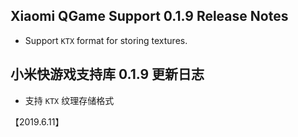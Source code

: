 
## Xiaomi QGame Support 0.1.9 Release Notes

* Support `KTX` format for storing textures.

## 小米快游戏支持库 0.1.9 更新日志
* 支持 `KTX` 纹理存储格式


【2019.6.11】